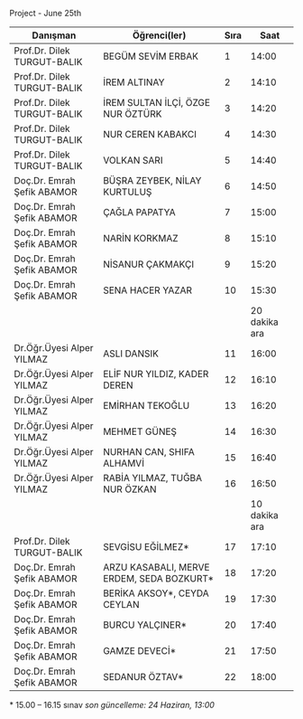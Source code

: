Project - June 25th

| Danışman                    | Öğrenci(ler)                               | Sıra | Saat          |
|-----------------------------|--------------------------------------------|------|---------------|
| Prof.Dr. Dilek TURGUT-BALIK | BEGÜM SEVİM ERBAK                          | 1    | 14:00         |
| Prof.Dr. Dilek TURGUT-BALIK | İREM ALTINAY                               | 2    | 14:10         |
| Prof.Dr. Dilek TURGUT-BALIK | İREM SULTAN İLÇİ, ÖZGE NUR ÖZTÜRK          | 3    | 14:20         |
| Prof.Dr. Dilek TURGUT-BALIK | NUR CEREN KABAKCI                          | 4    | 14:30         |
| Prof.Dr. Dilek TURGUT-BALIK | VOLKAN SARI                                | 5    | 14:40         |
| Doç.Dr. Emrah Şefik ABAMOR  | BÜŞRA ZEYBEK, NİLAY KURTULUŞ               | 6    | 14:50         |
| Doç.Dr. Emrah Şefik ABAMOR  | ÇAĞLA PAPATYA                              | 7    | 15:00         |
| Doç.Dr. Emrah Şefik ABAMOR  | NARİN KORKMAZ                              | 8    | 15:10         |
| Doç.Dr. Emrah Şefik ABAMOR  | NİSANUR ÇAKMAKÇI                           | 9    | 15:20         |
| Doç.Dr. Emrah Şefik ABAMOR  | SENA HACER YAZAR                           | 10   | 15:30         |
|                             |                                            |      | 20 dakika ara |
| Dr.Öğr.Üyesi Alper YILMAZ   | ASLI DANSIK                                | 11   | 16:00         |
| Dr.Öğr.Üyesi Alper YILMAZ   | ELİF NUR YILDIZ, KADER DEREN               | 12   | 16:10         |
| Dr.Öğr.Üyesi Alper YILMAZ   | EMİRHAN TEKOĞLU                            | 13   | 16:20         |
| Dr.Öğr.Üyesi Alper YILMAZ   | MEHMET GÜNEŞ                               | 14   | 16:30         |
| Dr.Öğr.Üyesi Alper YILMAZ   | NURHAN CAN, SHIFA ALHAMVİ                  | 15   | 16:40         |
| Dr.Öğr.Üyesi Alper YILMAZ   | RABİA YILMAZ, TUĞBA NUR ÖZKAN              | 16   | 16:50         |
|                             |                                            |      | 10 dakika ara |
| Prof.Dr. Dilek TURGUT-BALIK | SEVGİSU EĞİLMEZ*                           | 17   | 17:10         |
| Doç.Dr. Emrah Şefik ABAMOR  | ARZU KASABALI, MERVE ERDEM,  SEDA BOZKURT* | 18   | 17:20         |
| Doç.Dr. Emrah Şefik ABAMOR  | BERİKA AKSOY*, CEYDA CEYLAN                | 19   | 17:30         |
| Doç.Dr. Emrah Şefik ABAMOR  | BURCU YALÇINER*                            | 20   | 17:40         |
| Doç.Dr. Emrah Şefik ABAMOR  | GAMZE DEVECİ*                              | 21   | 17:50         |
| Doç.Dr. Emrah Şefik ABAMOR  | SEDANUR ÖZTAV*                             | 22   | 18:00         |

\* 15.00 – 16.15 sınav
*son güncelleme: 24 Haziran, 13:00*
